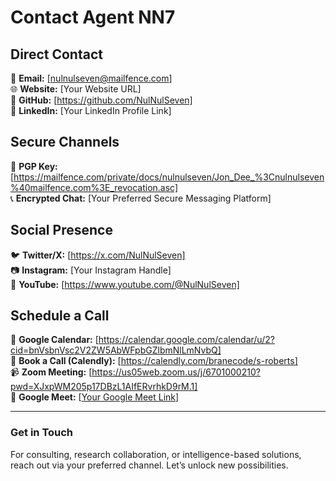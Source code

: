 # Contact Agent NN7

## Direct Contact
📧 **Email:** [nulnulseven@mailfence.com]  
🌐 **Website:** [Your Website URL]  
📡 **GitHub:** [https://github.com/NulNulSeven]  
🔗 **LinkedIn:** [Your LinkedIn Profile Link]  

## Secure Channels
🔐 **PGP Key:** [https://mailfence.com/private/docs/nulnulseven/Jon_Dee_%3Cnulnulseven%40mailfence.com%3E_revocation.asc]  
📞 **Encrypted Chat:** [Your Preferred Secure Messaging Platform]  

## Social Presence
🐦 **Twitter/X:** [https://x.com/NulNulSeven]  
📷 **Instagram:** [Your Instagram Handle]  
🎥 **YouTube:** [https://www.youtube.com/@NulNulSeven]  

## Schedule a Call
📅 **Google Calendar:** [https://calendar.google.com/calendar/u/2?cid=bnVsbnVsc2V2ZW5AbWFpbGZlbmNlLmNvbQ]  
📆 **Book a Call (Calendly):** [https://calendly.com/branecode/s-roberts]  
📹 **Zoom Meeting:** [https://us05web.zoom.us/j/6701000210?pwd=XJxpWM205p17DBzL1AIfERvrhkD9rM.1]  
🎥 **Google Meet:** [[Your Google Meet Link](https://meet.google.com/osx-nsjw-qcx)]  

---
### Get in Touch
For consulting, research collaboration, or intelligence-based solutions, reach out via your preferred channel. Let’s unlock new possibilities.
